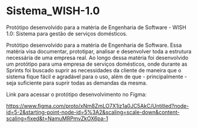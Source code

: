 # Sistema_WISH-1.0
Protótipo desenvolvido para a matéria de Engenharia de Software - WISH 1.0: Sistema para gestão de serviços domésticos.

Protótipo desenvolvido para a matéria de Engenharia de Software. Essa matéria visa documentar, prototipar, analisar e desenvolver toda a estrutura necessária de uma empresa real.
Ao longo dessa matéria foi desenvolvido um protótipo para uma empresa de serviços domésticos, onde durante as Sprints foi buscado suprir as necessidades da cliente de maneira que o sistema fique fácil e agradável para o uso, além de que - principalmente - seja suficiente para suprir todas as demandas da mesma. 

Link para acessar o protótipo desenvolvimento no Figma:

https://www.figma.com/proto/xNm8ZmLO7X1iz1a0JC5AkC/Untitled?node-id=5-2&starting-point-node-id=5%3A2&scaling=scale-down&content-scaling=fixed&t=NamuMRPmvZkOX6pa-1

